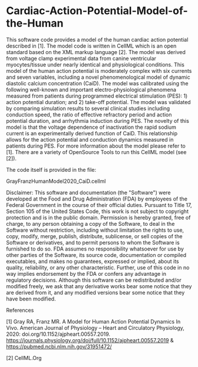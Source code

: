 # Cardiac-Action-Potential-Model-of-the-Human

This software code provides a model of the human cardiac action potential described in [1]. The model code is written in CellML which is an open standard based on the XML markup language [2]. The model was derived from voltage clamp experimental data from canine ventricular myocytes/tissue under nearly identical and physiological conditions. This model of the human action potential is moderately complex with six currents and seven variables, including a novel phenomenological model of dynamic diastolic calcium concentration (CaiD). The model was calibrated using the following well-known and important electro-physiological phenomena measured from patients during programmed electrical stimulation (PES): 1) action potential duration; and 2) take-off potential. The model was validated by comparing simulation results to several clinical studies including conduction speed, the ratio of effective refractory period and action potential duration, and arrhythmia induction during PES. The novelty of this model is that the voltage dependence of inactivation the rapid sodium current is an experimentally derived function of CaiD. This relationship allows for the action potential and conduction dynamics measured in patients during PES. For more information about the model please refer to [1]. There are a variety of OpenSource Tools to run this CellML model (see [2]).

The code itself is provided in the file:

GrayFranzHumanModel2020_CaiD.cellml

Disclaimer: This software and documentation (the "Software") were developed at the Food and Drug Administration (FDA) by employees of the Federal Government in the course of their official duties. Pursuant to Title 17, Section 105 of the United States Code, this work is not subject to copyright protection and is in the public domain. Permission is hereby granted, free of charge, to any person obtaining a copy of the Software, to deal in the Software without restriction, including without limitation the rights to use, copy, modify, merge, publish, distribute, sublicense, or sell copies of the Software or derivatives, and to permit persons to whom the Software is furnished to do so. FDA assumes no responsibility whatsoever for use by other parties of the Software, its source code, documentation or compiled executables, and makes no guarantees, expressed or implied, about its quality, reliability, or any other characteristic. Further, use of this code in no way implies endorsement by the FDA or confers any advantage in regulatory decisions. Although this software can be redistributed and/or modified freely, we ask that any derivative works bear some notice that they are derived from it, and any modified versions bear some notice that they have been modified.

References

[1] Gray RA, Franz MR. A Model for Human Action Potential Dynamics In Vivo. American Journal of Physiology – Heart and Circulatory Physiology, 2020: doi.org/10.1152/ajpheart.00557.2019. https://journals.physiology.org/doi/full/10.1152/ajpheart.00557.2019 & https://pubmed.ncbi.nlm.nih.gov/31951472/


[2] CellML.Org
